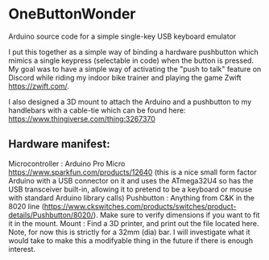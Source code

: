 # OneButtonWonder
Arduino source code for a simple single-key USB keyboard emulator

I put this together as a simple way of binding a hardware pushbutton which mimics a single keypress (selectable in code) when the button is pressed. My goal was to have a simple way of activating the "push to talk" feature on Discord while riding my indoor bike trainer and playing the game Zwift https://zwift.com/. 

I also designed a 3D mount to attach the Arduino and a pushbutton to my handlebars with a cable-tie which can be found here: https://www.thingiverse.com/thing:3267370

Hardware manifest:
------------------
Microcontroller : Arduino Pro Micro https://www.sparkfun.com/products/12640
    (this is a nice small form factor Arduino with a USB connector on it and uses the ATmega32U4 so has the USB transceiver built-in,   allowing it to pretend to be a keyboard or mouse with standard Arduino library calls)
Pushbutton : Anything from C&K in the 8020 line (https://www.ckswitches.com/products/switches/product-details/Pushbutton/8020/). 
    Make sure to verify dimensions if you want to fit it in the mount.
Mount : Find a 3D printer, and print out the file located here. Note, for now this is strictly for a 32mm (dia) bar. I will investigate what it would take to make this a modifyable thing in the future if there is enough interest.
